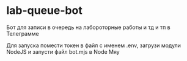 # lab-queue-bot
Бот для записи в очередь на лабороторные работы и тд и тп в Телеграмме

Для запуска помести токен в файл с именем .env, загрузи модули NodeJS и запусти файл bot.mjs в Node
Мяу
